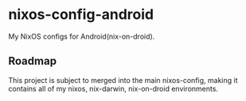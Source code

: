 # nixos-config-android

My NixOS configs for Android(nix-on-droid).

## Roadmap

This project is subject to merged into the main nixos-config, making it contains all of my nixos, nix-darwin, nix-on-droid environments.
